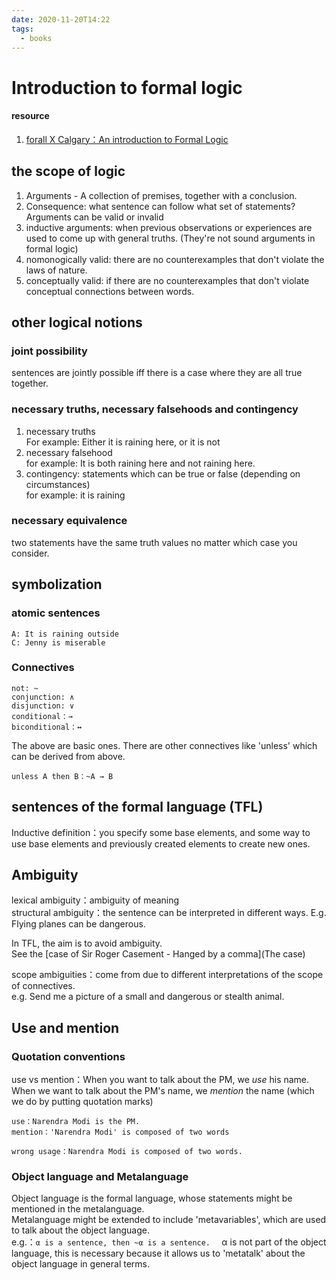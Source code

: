 ```yaml
---
date: 2020-11-20T14:22
tags: 
  - books
---
```


# Introduction to formal logic

#### resource
1. [forall X Calgary：An introduction to Formal Logic](http://forallx.openlogicproject.org/forallxyyc.pdf)


## the scope of logic
1. Arguments - A collection of premises, together with a conclusion.
2. Consequence: what sentence can follow what set of statements?   Arguments can be valid or invalid
3. inductive arguments: when previous observations or experiences are used to come up with general truths. (They're not sound arguments in formal logic)
4. nomonogically valid: there are no counterexamples that don't violate the laws of nature.
5. conceptually valid: if there are no counterexamples that don't violate conceptual connections between words.

## other logical notions
### joint possibility
sentences are jointly possible iff there is a case where they are all true together.

### necessary truths, necessary falsehoods and contingency
1. necessary truths  
For example: Either it is raining here, or it is not
2. necessary falsehood   
for example: It is both raining here and not raining here.
3. contingency: statements which can be true or false (depending on circumstances)  
for example: it is raining

### necessary equivalence
two statements have the same truth values no matter which case you consider.

## symbolization
### atomic sentences
```
A: It is raining outside
C: Jenny is miserable
```

### Connectives
```
not: ~
conjunction: ∧
disjunction: ∨
conditional：→
biconditional：↔
```
The above are basic ones. There are other connectives like 'unless' which can be derived from above.
```
unless A then B：~A → B
```

## sentences of the formal language (TFL)
Inductive definition：you specify some base elements, and some way to use base elements and previously created elements to create new ones.

## Ambiguity
lexical ambiguity：ambiguity of meaning  
structural ambiguity：the sentence can be interpreted in different ways. E.g. Flying planes can be dangerous.

In TFL, the aim is to avoid ambiguity.  
See the [case of Sir Roger Casement - Hanged by a comma](The case)

scope ambiguities：come from due to different interpretations of the scope of connectives.  
e.g. Send me a picture of a small and dangerous or stealth animal.

## Use and mention

### Quotation conventions
use vs mention：When you want to talk about the PM, we *use* his name. When we want to talk about the PM's name, we *mention* the name (which we do by putting quotation marks)  
```
use：Narendra Modi is the PM.
mention：'Narendra Modi' is composed of two words

wrong usage：Narendra Modi is composed of two words.
```

### Object language and Metalanguage
Object language is the formal language, whose statements might be mentioned in the metalanguage.  
Metalanguage might be extended to include 'metavariables', which are used to talk about the object language.  
e.g.：`α is a sentence, then ~α is a sentence.  `
α is not part of the object language, this is necessary because it allows us to 'metatalk' about the object language in general terms. 
